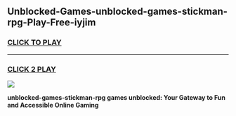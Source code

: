
## Unblocked-Games-unblocked-games-stickman-rpg-Play-Free-iyjim
<h3>
<a href="https://premium76.site?title=unblocked-games-stickman-rpg&ref=23A">CLICK TO PLAY</a></h3>
<hr>

<h3>
<a href="https://premium76.site?title=unblocked-games-stickman-rpg&ref=23A">CLICK 2 PLAY</a>
  
</h3>

<a href="https://premium76.site?title=unblocked-games-stickman-rpg&ref=23A"><img src="https://clearcache.store/games.png"></a>


**unblocked-games-stickman-rpg games unblocked: Your Gateway to Fun and Accessible Online Gaming**
